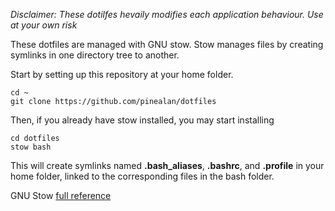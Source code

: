 _Disclaimer: These dotilfes hevaily modifies each application behaviour.
Use at your own risk_

These dotfiles are managed with GNU stow. Stow manages files by creating
symlinks in one directory tree to another.

Start by setting up this repository at your home folder.

```
cd ~
git clone https://github.com/pinealan/dotfiles
```

Then, if you already have stow installed, you may start installing

```
cd dotfiles
stow bash
```

This will create symlinks named **.bash_aliases**, **.bashrc**, and **.profile** 
in your home folder, linked to the corresponding files in the bash folder.

GNU Stow [full reference](https://www.gnu.org/software/stow/manual/stow.html)
